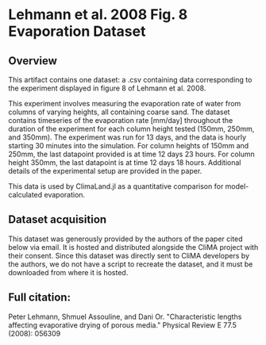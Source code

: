 # Lehmann et al. 2008 Fig. 8 Evaporation Dataset
## Overview
This artifact contains one dataset: a .csv containing data corresponding
to the experiment displayed in figure 8 of Lehmann et al. 2008.

This experiment involves measuring the evaporation rate of water from
columns of varying heights, all containing coarse sand.
The dataset contains timeseries of the evaporation rate [mm/day]
throughout the duration of the experiment for each column height tested
(150mm, 250mm, and 350mm).
The experiment was run for 13 days, and the data is hourly starting 30 minutes
into the simulation.
For column heights of 150mm and 250mm, the last datapoint provided is at time
12 days 23 hours. For column height 350mm, the last datapoint is at time
12 days 18 hours. Additional details of the experimental setup are provided
in the paper.

This data is used by ClimaLand.jl as a quantitative comparison for
model-calculated evaporation.

## Dataset acquisition
This dataset was generously provided by the authors of the paper cited below
via email. It is hosted and distributed alongside the CliMA project with their consent.
Since this dataset was directly sent to CliMA developers by the authors, we
do not have a script to recreate the dataset, and it must be downloaded from
where it is hosted.

## Full citation:
Peter Lehmann, Shmuel Assouline, and Dani Or. "Characteristic lengths affecting
evaporative drying of porous media." Physical Review E 77.5 (2008): 056309
